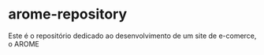 # arome-repository
Este é o repositório dedicado ao desenvolvimento de um site de e-comerce, o AROME
